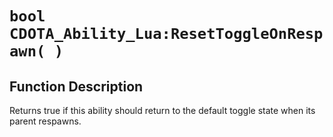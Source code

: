 # `bool CDOTA_Ability_Lua:ResetToggleOnRespawn( )`
## Function Description
Returns true if this ability should return to the default toggle state when its parent respawns.
